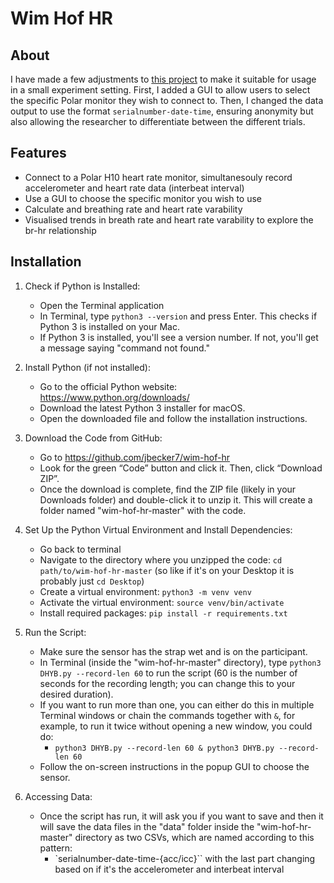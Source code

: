 # Wim Hof HR

## About 

I have made a few adjustments to [this project](https://github.com/kbre93/dont-hold-your-breath) to make it suitable for usage in a small experiment setting. First, I added a GUI to allow users to select the specific Polar monitor they wish to connect to. Then, I changed the data output to use the format `serialnumber-date-time`, ensuring anonymity but also allowing the researcher to differentiate between the different trials.


## Features

- Connect to a Polar H10 heart rate monitor, simultanesouly record accelerometer and heart rate data (interbeat interval)
- Use a GUI to choose the specific monitor you wish to use
- Calculate and breathing rate and heart rate varability
- Visualised trends in breath rate and heart rate varability to explore the br-hr relationship

## Installation

1. Check if Python is Installed:
   - Open the Terminal application
   - In Terminal, type `python3 --version` and press Enter. This checks if Python 3 is installed on your Mac.
   - If Python 3 is installed, you'll see a version number. If not, you'll get a message saying "command not found."

2. Install Python (if not installed):
   - Go to the official Python website: https://www.python.org/downloads/
   - Download the latest Python 3 installer for macOS.
   - Open the downloaded file and follow the installation instructions.

3. Download the Code from GitHub:
   - Go to https://github.com/jbecker7/wim-hof-hr
   - Look for the green “Code” button and click it. Then, click “Download ZIP”.
   - Once the download is complete, find the ZIP file (likely in your Downloads folder) and double-click it to unzip it. This will create a folder named "wim-hof-hr-master" with the code.

4. Set Up the Python Virtual Environment and Install Dependencies:
   - Go back to terminal
   - Navigate to the directory where you unzipped the code: `cd path/to/wim-hof-hr-master` (so like if it's on your Desktop it is probably just `cd Desktop`)
   - Create a virtual environment: `python3 -m venv venv`
   - Activate the virtual environment: `source venv/bin/activate`
   - Install required packages: `pip install -r requirements.txt`

5. Run the Script:
   - Make sure the sensor has the strap wet and is on the participant.
   - In Terminal (inside the "wim-hof-hr-master" directory), type `python3 DHYB.py --record-len 60` to run the script (60 is the number of seconds for the recording length; you can change this to your desired duration).
   - If you want to run more than one, you can either do this in multiple Terminal windows or chain the commands together with `&`, for example, to run it twice without opening a new window, you could do:
	   - ```python3 DHYB.py --record-len 60 & python3 DHYB.py --record-len 60```
   - Follow the on-screen instructions in the popup GUI to choose the sensor.

6. Accessing Data:
   - Once the script has run, it will ask you if you want to save and then it will save the data files in the "data" folder inside the "wim-hof-hr-master" directory as two CSVs, which are named according to this pattern:
	   - `serialnumber-date-time-{acc/icc}``
	with the last part changing based on if it's the accelerometer and interbeat interval


